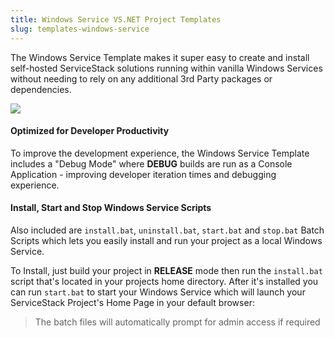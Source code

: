 ```yaml
---
title: Windows Service VS.NET Project Templates
slug: templates-windows-service
---
```


The Windows Service Template makes it super easy to create and install self-hosted ServiceStack solutions running within vanilla Windows Services without needing to rely on any additional 3rd Party packages or dependencies.

![](https://raw.githubusercontent.com/ServiceStack/docs/master/docs/images/ssvs/new-project-winservice.png)

#### Optimized for Developer Productivity

To improve the development experience, the Windows Service Template includes a "Debug Mode" where **DEBUG** builds are run as a 
Console Application - improving developer iteration times and debugging experience.

#### Install, Start and Stop Windows Service Scripts

Also included are `install.bat`, `uninstall.bat`, `start.bat` and `stop.bat` Batch Scripts which lets you easily install and run 
your project as a local Windows Service. 

To Install, just build your project in **RELEASE** mode then run the `install.bat` script that's located in your projects home directory. 
After it's installed you can run `start.bat` to start your Windows Service which will launch your ServiceStack Project's Home Page 
in your default browser:

> The batch files will automatically prompt for admin access if required
